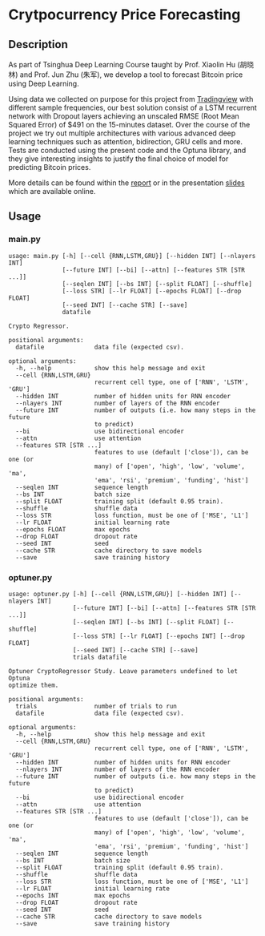 # Crytpocurrency Price Forecasting

## Description
As part of Tsinghua Deep Learning Course taught by Prof. Xiaolin Hu (胡晓林) and Prof. Jun Zhu (朱军), we develop a tool to forecast Bitcoin price using Deep Learning.

Using data we collected on purpose for this project from [Tradingview](https://www.tradingview.com/) with different sample frequencies, our best solution consist of a  LSTM recurrent network with Dropout layers achieving an unscaled RMSE (Root Mean Squared Error) of $491 on the 15-minutes dataset.
Over the course of the project we try out multiple architectures with various advanced deep learning techniques such as attention, bidirection, GRU cells and more.
Tests are conducted using the present code and the Optuna library, and they give interesting insights to justify the final choice of model for predicting Bitcoin prices.

More details can be found within the [report](/report/Final_report.pdf "Report") or in the presentation [slides](/report/Presentation_slides.pdf "Slides") which are available online.

## Usage
### main.py
``` 
usage: main.py [-h] [--cell {RNN,LSTM,GRU}] [--hidden INT] [--nlayers INT]
               [--future INT] [--bi] [--attn] [--features STR [STR ...]]
               [--seqlen INT] [--bs INT] [--split FLOAT] [--shuffle]
               [--loss STR] [--lr FLOAT] [--epochs FLOAT] [--drop FLOAT]
               [--seed INT] [--cache STR] [--save]
               datafile

Crypto Regressor.

positional arguments:
  datafile              data file (expected csv).

optional arguments:
  -h, --help            show this help message and exit
  --cell {RNN,LSTM,GRU}
                        recurrent cell type, one of ['RNN', 'LSTM', 'GRU']
  --hidden INT          number of hidden units for RNN encoder
  --nlayers INT         number of layers of the RNN encoder
  --future INT          number of outputs (i.e. how many steps in the future
                        to predict)
  --bi                  use bidirectional encoder
  --attn                use attention
  --features STR [STR ...]
                        features to use (default ['close']), can be one (or
                        many) of ['open', 'high', 'low', 'volume', 'ma',
                        'ema', 'rsi', 'premium', 'funding', 'hist']
  --seqlen INT          sequence length
  --bs INT              batch size
  --split FLOAT         training split (default 0.95 train).
  --shuffle             shuffle data
  --loss STR            loss function, must be one of ['MSE', 'L1']
  --lr FLOAT            initial learning rate
  --epochs FLOAT        max epochs
  --drop FLOAT          dropout rate
  --seed INT            seed
  --cache STR           cache directory to save models
  --save                save training history
```


### optuner.py 
``` 
usage: optuner.py [-h] [--cell {RNN,LSTM,GRU}] [--hidden INT] [--nlayers INT]
                  [--future INT] [--bi] [--attn] [--features STR [STR ...]]
                  [--seqlen INT] [--bs INT] [--split FLOAT] [--shuffle]
                  [--loss STR] [--lr FLOAT] [--epochs INT] [--drop FLOAT]
                  [--seed INT] [--cache STR] [--save]
                  trials datafile

Optuner CryptoRegressor Study. Leave parameters undefined to let Optuna
optimize them.

positional arguments:
  trials                number of trials to run
  datafile              data file (expected csv).

optional arguments:
  -h, --help            show this help message and exit
  --cell {RNN,LSTM,GRU}
                        recurrent cell type, one of ['RNN', 'LSTM', 'GRU']
  --hidden INT          number of hidden units for RNN encoder
  --nlayers INT         number of layers of the RNN encoder
  --future INT          number of outputs (i.e. how many steps in the future
                        to predict)
  --bi                  use bidirectional encoder
  --attn                use attention
  --features STR [STR ...]
                        features to use (default ['close']), can be one (or
                        many) of ['open', 'high', 'low', 'volume', 'ma',
                        'ema', 'rsi', 'premium', 'funding', 'hist']
  --seqlen INT          sequence length
  --bs INT              batch size
  --split FLOAT         training split (default 0.95 train).
  --shuffle             shuffle data
  --loss STR            loss function, must be one of ['MSE', 'L1']
  --lr FLOAT            initial learning rate
  --epochs INT          max epochs
  --drop FLOAT          dropout rate
  --seed INT            seed
  --cache STR           cache directory to save models
  --save                save training history

```
